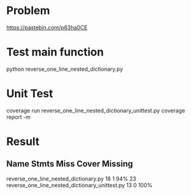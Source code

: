 # Problem
https://pastebin.com/p63ha0CE

# Test main function
python reverse_one_line_nested_dictionary.py

# Unit Test
coverage run reverse_one_line_nested_dictionary_unittest.py
coverage report -m

# Result
Name                                                                                                       Stmts   Miss  Cover   Missing
----------------------------------------------------------------------------------------------------------------------------------------
reverse_one_line_nested_dictionary.py                                                                         18      1    94%   23
reverse_one_line_nested_dictionary_unittest.py                                                                13      0   100%


